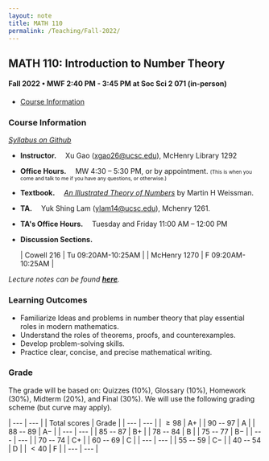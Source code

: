 ```yaml
---
layout: note
title: MATH 110
permalink: /Teaching/Fall-2022/
---
```


## MATH 110: Introduction to Number Theory

#### Fall 2022 • MWF 2:40 PM - 3:45 PM at Soc Sci 2 071 (in-person)

- [Course Information](#course-information)



### Course Information
[*Syllabus on Github*](https://github.com/GauSyu/MathTeachingMaterials/blob/main/Fall%202022%20MATH%20110%20UCSC/Syllabus.pdf)

  - **Instructor.**&emsp; Xu Gao (<xgao26@ucsc.edu>), McHenry Library 1292

  - **Office Hours.**&emsp; MW 4:30 – 5:30 PM, or by appointment. <font size="1">(This is when you come and talk to me if you have any questions, or otherwise.)</font> 

  - **Textbook.**&emsp; [*An Illustrated Theory of Numbers*](http://illustratedtheoryofnumbers.com/) by Martin H Weissman.

  - **TA.**&emsp; Yuk Shing Lam (<ylam14@ucsc.edu>), Mchenry 1261. 

  - **TA's Office Hours.**&emsp; Tuesday and Friday 11:00 AM – 12:00 PM

  - **Discussion Sections.**

    | Cowell 216 | Tu 09:20AM-10:25AM |
    | McHenry 1270 | F 09:20AM-10:25AM |


*Lecture notes can be found [**here**](https://github.com/GauSyu/MathTeachingMaterials/tree/main/Fall%202022%20MATH%20110%20UCSC/Lecture%20Notes).*

### Learning Outcomes
  - Familiarize Ideas and problems in number theory that play essential roles in modern mathematics.
  - Understand the roles of theorems, proofs, and counterexamples. 
  - Develop problem-solving skills.
  - Practice clear, concise, and precise mathematical writing.


### Grade
The grade will be based on: Quizzes (10\%), Glossary
(10\%), Homework (30\%), Midterm (20\%), and Final (30\%). 
We will use the following grading scheme (but curve may apply).

| --- | --- |
| Total scores | Grade |
| --- | --- |
| $\geqslant 98$ | A$+$ |
| $90$ -- $97$ | A |
| $88$ -- $89$ | A$-$ |
| --- | --- |
| $85$ -- $87$ | B$+$ |
| $78$ -- $84$ | B |
| $75$ -- $77$ | B$-$ |
| --- | --- |
| $70$ -- $74$ | C$+$ |
| $60$ -- $69$ | C |
| --- | --- |
| $55$ -- $59$ | C$-$ |
| $40$ -- $54$ | D |
| $< 40$ | F |
| --- | --- |